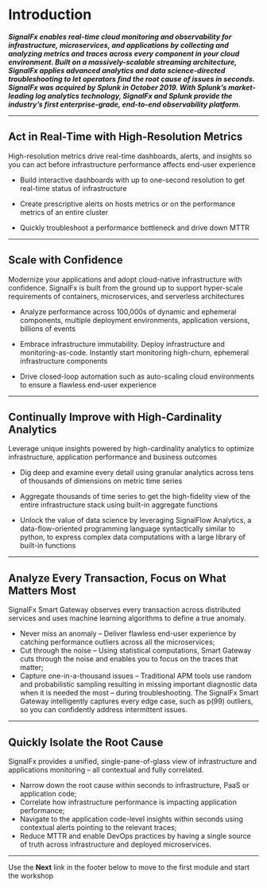 # Introduction

_**SignalFx enables real-time cloud monitoring and observability for infrastructure, microservices, and applications by collecting and analyzing metrics and traces across every component in your cloud environment. Built on a massively-scalable streaming architecture, SignalFx applies advanced analytics and data science-directed troubleshooting to let operators find the root cause of issues in seconds. SignalFx was acquired by Splunk in October 2019. With Splunk’s market-leading log analytics technology, SignalFx and Splunk provide the industry’s first enterprise-grade, end-to-end observability platform.**_

---

## Act in Real-Time with High-Resolution Metrics

High-resolution metrics drive real-time dashboards, alerts, and insights so you can act before infrastructure performance affects end-user experience

* Build interactive dashboards with up to one-second resolution to get real-time status of infrastructure

* Create prescriptive alerts on hosts metrics or on the performance metrics of an entire cluster

* Quickly troubleshoot a performance bottleneck and drive down MTTR

---

## Scale with Confidence

Modernize your applications and adopt cloud-native infrastructure with confidence. SignalFx is built from the ground up to support hyper-scale requirements of containers, microservices, and serverless architectures

* Analyze performance across 100,000s of dynamic and ephemeral components, multiple deployment environments, application versions, billions of events

* Embrace infrastructure immutability. Deploy infrastructure and monitoring-as-code. Instantly start monitoring high-churn, ephemeral infrastructure components

* Drive closed-loop automation such as auto-scaling cloud environments to ensure a flawless end-user experience

---

## Continually Improve with High-Cardinality Analytics

Leverage unique insights powered by high-cardinality analytics to optimize infrastructure, application performance and business outcomes

* Dig deep and examine every detail using granular analytics across tens of thousands of dimensions on metric time series

* Aggregate thousands of time series to get the high-fidelity view of the entire infrastructure stack using built-in aggregate functions

* Unlock the value of data science by leveraging SignalFlow Analytics, a data-flow-oriented programming language syntactically similar to python, to express complex data computations with a large library of built-in functions

---

## Analyze Every Transaction, Focus on What Matters Most

SignalFx Smart Gateway observes every transaction across distributed services and uses machine learning algorithms to define a true anomaly.

* Never miss an anomaly – Deliver flawless end-user experience by catching performance outliers across all the microservices;
* Cut through the noise – Using statistical computations, Smart Gateway cuts through the noise and enables you to focus on the traces that matter;
* Capture one-in-a-thousand issues – Traditional APM tools use random and probabilistic sampling resulting in missing important diagnostic data when it is needed the most – during troubleshooting. The SignalFx Smart Gateway intelligently captures every edge case, such as p(99) outliers, so you can confidently address intermittent issues.

---

## Quickly Isolate the Root Cause

SignalFx provides a unified, single-pane-of-glass view of infrastructure and applications monitoring – all contextual and fully correlated.

* Narrow down the root cause within seconds to infrastructure, PaaS or application code;
* Correlate how infrastructure performance is impacting application performance;
* Navigate to the application code-level insights within seconds using contextual alerts pointing to the relevant traces;
* Reduce MTTR and enable DevOps practices by having a single source of truth across infrastructure and deployed microservices.

---

Use the **Next** link in the footer below to move to the first module and start the workshop
